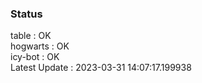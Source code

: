 ### Status


table : OK  
hogwarts : OK  
icy-bot : OK  
Latest Update : 2023-03-31 14:07:17.199938
